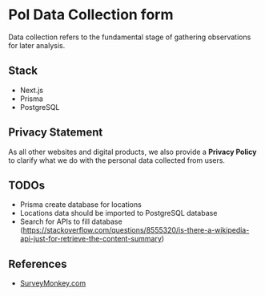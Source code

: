 # PoI Data Collection form

Data collection refers to the fundamental stage of gathering observations for later analysis.

## Stack

- Next.js
- Prisma
- PostgreSQL

## Privacy Statement

As all other websites and digital products, we also provide a **Privacy Policy** to clarify what we do with the personal data collected from users.

## TODOs

- Prisma create database for locations
- Locations data should be imported to PostgreSQL database
- Search for APIs to fill database (https://stackoverflow.com/questions/8555320/is-there-a-wikipedia-api-just-for-retrieve-the-content-summary)

## References

- [SurveyMonkey.com](https://www.surveymonkey.com/r/Quest_tourists_english "SurveyMonkey.com")
